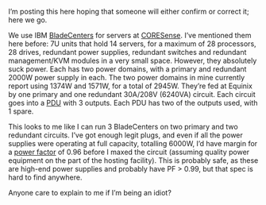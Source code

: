 <!--# set var="title" value="BladeCenter power hurts my head" -->
<!--# set var="date" value="2006-06-28" -->

<!--# include file="include/top.html" -->

I’m posting this here hoping that someone will either confirm or correct it; here we go.

We use IBM [BladeCenters](http://www.cdw.com/shop/products/default.aspx?EDC=703139) for servers at [CORESense](http://www.coresense.com/). I’ve mentioned them here before: 7U units that hold 14 servers, for a maximum of 28 processors, 28 drives, redundant power supplies, redundant switches and redundant management/KVM modules in a very small space. However, they absolutely suck power. Each has two power domains, with a primary and redundant 2000W power supply in each. The two power domains in mine currently report using 1374W and 1571W, for a total of 2945W. They’re fed at Equinix by one primary and one redundant 30A/208V (6240VA) circuit. Each circuit goes into a [PDU](http://www.cdw.com/shop/products/default.aspx?EDC=506225) with 3 outputs. Each PDU has two of the outputs used, with 1 spare.

This looks to me like I can run 3 BladeCenters on two primary and two redundant circuits. I’ve got enough legit plugs, and even if all the power supplies were operating at full capacity, totalling 6000W, I’d have margin for a [power factor](http://en.wikipedia.org/wiki/Power_factor) of 0.96 before I maxed the circuit (assuming quality power equipment on the part of the hosting facility). This is probably safe, as these are high-end power supplies and probably have PF > 0.99, but that spec is hard to find anywhere.

Anyone care to explain to me if I’m being an idiot?

<!--# include file="include/bottom.html" -->
